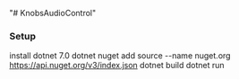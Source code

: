 "# KnobsAudioControl" 

### Setup ###
install dotnet 7.0
dotnet nuget add source --name nuget.org https://api.nuget.org/v3/index.json
dotnet build
dotnet run